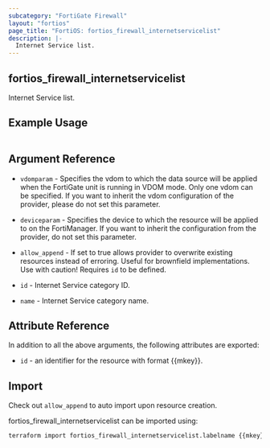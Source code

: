 ```yaml
---
subcategory: "FortiGate Firewall"
layout: "fortios"
page_title: "FortiOS: fortios_firewall_internetservicelist"
description: |-
  Internet Service list.
---
```


## fortios_firewall_internetservicelist
Internet Service list.

## Example Usage

```hcl

```

## Argument Reference
* `vdomparam` - Specifies the vdom to which the data source will be applied when the FortiGate unit is running in VDOM mode. Only one vdom can be specified. If you want to inherit the vdom configuration of the provider, please do not set this parameter.
* `deviceparam` - Specifies the device to which the resource will be applied to on the FortiManager. If you want to inherit the configuration from the provider, do not set this parameter.
* `allow_append` - If set to true allows provider to overwrite existing resources instead of erroring. Useful for brownfield implementations. Use with caution! Requires `id` to be defined.

* `id` - Internet Service category ID.
* `name` - Internet Service category name.

## Attribute Reference

In addition to all the above arguments, the following attributes are exported:
* `id` - an identifier for the resource with format {{mkey}}.

## Import

Check out `allow_append` to auto import upon resource creation.

fortios_firewall_internetservicelist can be imported using:
```sh
terraform import fortios_firewall_internetservicelist.labelname {{mkey}}
```
